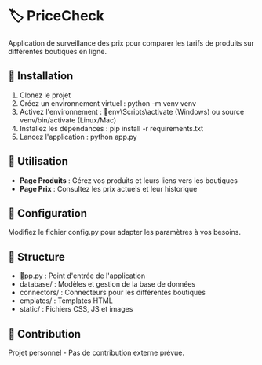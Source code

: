 ﻿# 🏷️ PriceCheck

Application de surveillance des prix pour comparer les tarifs de produits sur différentes boutiques en ligne.

## 🚀 Installation

1. Clonez le projet
2. Créez un environnement virtuel : python -m venv venv
3. Activez l'environnement : env\Scripts\activate (Windows) ou source venv/bin/activate (Linux/Mac)
4. Installez les dépendances : pip install -r requirements.txt
5. Lancez l'application : python app.py

## 📖 Utilisation

- **Page Produits** : Gérez vos produits et leurs liens vers les boutiques
- **Page Prix** : Consultez les prix actuels et leur historique

## 🔧 Configuration

Modifiez le fichier config.py pour adapter les paramètres à vos besoins.

## 📁 Structure

- pp.py : Point d'entrée de l'application
- database/ : Modèles et gestion de la base de données
- connectors/ : Connecteurs pour les différentes boutiques
- 	emplates/ : Templates HTML
- static/ : Fichiers CSS, JS et images

## 🤝 Contribution

Projet personnel - Pas de contribution externe prévue.

